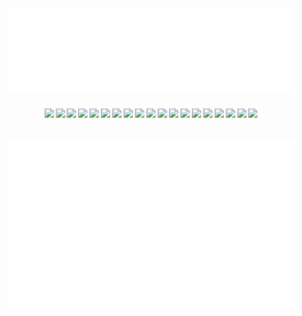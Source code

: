 <h1 align="center"><img src="https://github.com/cbkinase/cbkinase/blob/main/header-image.svg" alt="Header image" /></h1>

<div align="center" id="logo-container">
<!-- JS stuff -->

<img class="logo" src="https://img.shields.io/badge/javascript-%23323330.svg?style=for-the-badge&logo=javascript&logoColor=%23F7DF1E">
<img class="logo" src="https://img.shields.io/badge/html5-%23E34F26.svg?style=for-the-badge&logo=html5&logoColor=white">
<img class="logo" src="https://img.shields.io/badge/css3-%231572B6.svg?style=for-the-badge&logo=css3&logoColor=white">
<img class="logo" src="https://img.shields.io/badge/express.js-%23404d59.svg?style=for-the-badge&logo=express&logoColor=%2361DAFB">
<!-- <img class="logo" src="https://img.shields.io/badge/react-%2320232a.svg?style=for-the-badge&logo=react&logoColor=%2361DAFB"> -->
<!-- <img class="logo" src="https://img.shields.io/badge/redux-%23593d88.svg?style=for-the-badge&logo=redux&logoColor=white"> -->
<img class="logo" src="https://img.shields.io/badge/node.js-6DA55F?style=for-the-badge&logo=node.js&logoColor=white">
<img class="logo" src="https://img.shields.io/badge/Sequelize-52B0E7?style=for-the-badge&logo=Sequelize&logoColor=white">

<!-- DB stuff -->

<!-- <img class="logo" src="https://img.shields.io/badge/mysql-%2300f.svg?style=for-the-badge&logo=mysql&logoColor=white"> -->
<img class="logo" src="https://img.shields.io/badge/sqlite-%2307405e.svg?style=for-the-badge&logo=sqlite&logoColor=white">
<img class="logo" src="https://img.shields.io/badge/postgres-%23316192.svg?style=for-the-badge&logo=postgresql&logoColor=white">

<!-- Python stuff -->

<img class="logo" src="https://img.shields.io/badge/python-3670A0?style=for-the-badge&logo=python&logoColor=ffdd54">
<img class="logo" src="https://img.shields.io/badge/flask-%23000.svg?style=for-the-badge&logo=flask&logoColor=white">
<!-- <img class="logo" src="https://img.shields.io/badge/jinja-white.svg?style=for-the-badge&logo=jinja&logoColor=black"> -->
<img class="logo" src="https://img.shields.io/badge/numpy-%23013243.svg?style=for-the-badge&logo=numpy&logoColor=white">
<img class="logo" src="https://img.shields.io/badge/Matplotlib-%23ffffff.svg?style=for-the-badge&logo=Matplotlib&logoColor=black">
<img class="logo" src="https://img.shields.io/badge/pandas-%23150458.svg?style=for-the-badge&logo=pandas&logoColor=white">
<img class="logo" src="https://img.shields.io/badge/-selenium-%43B02A?style=for-the-badge&logo=selenium&logoColor=white">

<!-- Misc stuff -->

<img class="logo" src="https://img.shields.io/badge/c++-%2300599C.svg?style=for-the-badge&logo=c%2B%2B&logoColor=white">
<img class="logo" src="https://img.shields.io/badge/-Arduino-00979D?style=for-the-badge&logo=Arduino&logoColor=white">
<img class="logo" src="https://img.shields.io/badge/r-%23276DC3.svg?style=for-the-badge&logo=r&logoColor=white">
<img class="logo" src="https://img.shields.io/badge/docker-%230db7ed.svg?style=for-the-badge&logo=docker&logoColor=white">
<!-- <img class="logo" src="https://img.shields.io/badge/github-%23121011.svg?style=for-the-badge&logo=github&logoColor=white"> -->
<!-- <img class="logo" src="https://img.shields.io/badge/Ubuntu-E95420?style=for-the-badge&logo=ubuntu&logoColor=white"> -->
<img class="logo" src="https://img.shields.io/static/v1?style=for-the-badge&message=ImageJ&color=222222&logo=ImageJ&logoColor=00D8E0&label=">
<!-- < img class="logo" src="https://img.shields.io/badge/git-%23F05033.svg?style=for-the-badge&logo=git&logoColor=white"> -->
</div>




<h1 align="center"><img src="https://github.com/cbkinase/github-stats/blob/master/generated/languages.svg" alt="Top languages" /></h1>


<!--
**cbkinase/cbkinase** is a ✨ _special_ ✨ repository because its `README.md` (this file) appears on your GitHub profile.

Here are some ideas to get you started:

- 🔭 I’m currently working on ...
- 🌱 I’m currently learning ...
- 👯 I’m looking to collaborate on ...
- 🤔 I’m looking for help with ...
- 💬 Ask me about ...
- 📫 How to reach me: ...
- 😄 Pronouns: ...
- ⚡ Fun fact: ...
-->
